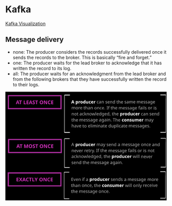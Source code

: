 # Kafka

[Kafka Visualization](https://softwaremill.com/kafka-visualisation/)



## Message delivery

* none: The producer considers the records successfully delivered once it sends the records to the broker. This is basically “fire and forget.”
* one: The producer waits for the lead broker to acknowledge that it has written the record to its log.
* all: The producer waits for an acknowledgment from the lead broker and from the following brokers that they have successfully written the record to their logs.

![Kafka](Kafka_Message_Delivery.png)
